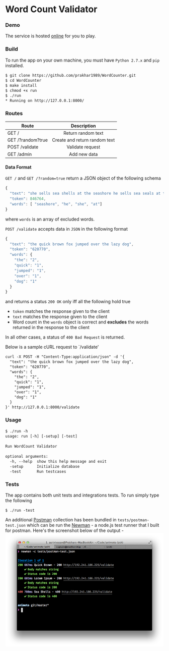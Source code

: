 Word Count Validator
===

### Demo

The service is hosted [online](http://192.241.186.225/) for you to play.

### Build
To run the app on your own machine, you must have `Python 2.7.x` and `pip` installed.

```shell
$ git clone https://github.com/prakhar1989/WordCounter.git
$ cd WordCounter
$ make install
$ chmod +x run
$ ./run
* Running on http://127.0.0.1:8000/
```

### Routes

| Route        | Description    |
| ------------- |:-------------:|
| GET /     | Return random text |
| GET /?random?true | Create and return random text |
| POST /validate     | Validate request|
| GET /admin | Add new data |

#### Data Format

`GET /` and `GET /?random=true` return a JSON object of the following schema
```javascript
{
  "text": "she sells sea shells at the seashore he sells sea seals at the seashore",
  "token": 846764,
  "words": [ "seashore", "he", "she", "at"]
}
```
where `words` is an array of excluded words.

`POST /validate` accepts data in `JSON` in the following format
```javascript
{
  "text": "the quick brown fox jumped over the lazy dog", 
  "token": "620770",
  "words": {
    "the": "2",
    "quick": "1",
    "jumped": "1",
    "over": "1",
    "dog": "1"
  }
}
```
and returns a status `200 OK` only iff all the following hold true
- `token` matches the response given to the client 
- `text` matches the response given to the client
- Word count in the `words` object is correct and **excludes** the words returned in the response to the client

In all other cases, a status of `400 Bad Request` is returned.

Below is a sample cURL request to `/validate'
```shell
curl -X POST -H "Content-Type:application/json" -d '{
  "text": "the quick brown fox jumped over the lazy dog", 
  "token": "620770",
  "words": {
    "the": "2",
    "quick": "1",
    "jumped": "1",
    "over": "1",
    "dog": "1"
  }
}' http://127.0.0.1:8000/validate
```

### Usage
```shell
$ ./run -h
usage: run [-h] [-setup] [-test]

Run WordCount Validator

optional arguments:
  -h, --help  show this help message and exit
  -setup      Initialize database
  -test       Run testcases
```

### Tests
The app contains both unit tests and integrations tests. To run simply type the following
```shell
$ ./run -test
```
An additional [Postman](http://getpostman.com) collection has been bundled in `tests/postman-test.json` which can be run the [Newman](https://www.npmjs.org/package/newman) - a node.js test runner that I built for postman. Here's the screenshot below of the output - 
![image](newman_results.png)
